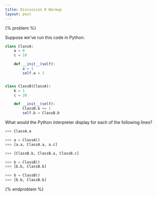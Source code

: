 ```yaml
---
title: Discussion 8 Warmup
layout: post
---
```


{% problem %}

Suppose we've run this code in Python:

~~~python
class ClassA:
    a = 0
    c = 10

    def __init__(self):
        a = 1
        self.a = 2


class ClassB(ClassA):
    b = 1
    c = 20

    def __init__(self):
        ClassB.b += 1
        self.b = ClassB.b
~~~

What would the Python interpreter display for each of the following lines?

~~~python
>>> ClassA.a

>>> a = ClassA()
>>> [a.a, ClassA.a, a.c]

>>> [ClassB.b, ClassB.a, ClassB.c]

>>> b = ClassB()
>>> [b.b, ClassB.b]

>>> b = ClassB()
>>> [b.b, ClassB.b]

~~~

<!-- {% solution %}
~~~python
>>> ClassA.a
0
>>> a = ClassA()
>>> [a.a, ClassA.a, a.c]
[2, 0, 10]
>>> [ClassB.b, ClassB.a, ClassB.c]
[1, 0, 20]
>>> b = ClassB()
>>> [b.b, ClassB.b]
[2, 2]
>>> b = ClassB()
>>> [b.b, ClassB.b]
[3, 3]
~~~
{% endsolution %} -->
{% endproblem %}
